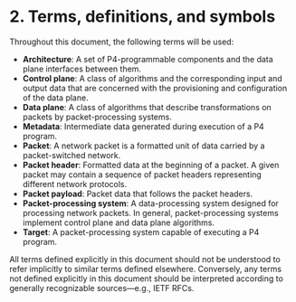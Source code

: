 # 2. Terms, definitions, and symbols


Throughout this document, the following terms will be used:

  - **Architecture**: A set of P4-programmable components and the data
    plane interfaces between them.
  - **Control plane**: A class of algorithms and the corresponding input
    and output data that are concerned with the provisioning and
    configuration of the data plane.
  - **Data plane**: A class of algorithms that describe transformations
    on packets by packet-processing systems.
  - **Metadata**: Intermediate data generated during execution of a P4
    program.
  - **Packet**: A network packet is a formatted unit of data carried by
    a packet-switched network.
  - **Packet header**: Formatted data at the beginning of a packet. A
    given packet may contain a sequence of packet headers representing
    different network protocols.
  - **Packet payload**: Packet data that follows the packet headers.
  - **Packet-processing system**: A data-processing system designed for
    processing network packets. In general, packet-processing systems
    implement control plane and data plane algorithms.
  - **Target**: A packet-processing system capable of executing a P4
    program.

All terms defined explicitly in this document should not be understood
to refer implicitly to similar terms defined elsewhere. Conversely, any
terms not defined explicitly in this document should be interpreted
according to generally recognizable sources—e.g., IETF RFCs.

